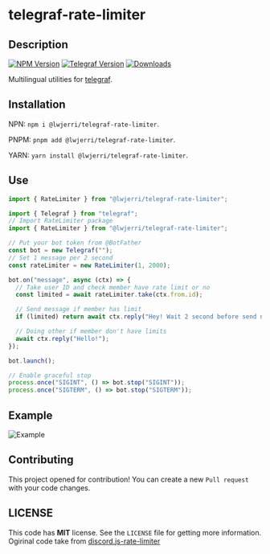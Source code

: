 # telegraf-rate-limiter

## Description

[![NPM Version](https://img.shields.io/npm/v/@lwjerri/telegraf-rate-limiter.svg?maxAge=3600)](https://www.npmjs.com/package/@lwjerri/telegraf-rate-limiter)
[![Telegraf Version](https://img.shields.io/npm/dependency-version/@lwjerri/telegraf-rate-limiter/telegraf)](https://telegraf.js.org/)
[![Downloads](https://img.shields.io/npm/dt/@lwjerri/telegraf-rate-limiter.svg?maxAge=3600)](https://www.npmjs.com/package/@lwjerri/telegraf-rate-limiter)

Multilingual utilities for [telegraf](https://github.com/telegraf/telegraf/).

## Installation

NPN: `npm i @lwjerri/telegraf-rate-limiter`.

PNPM: `pnpm add @lwjerri/telegraf-rate-limiter`.

YARN: `yarn install @lwjerri/telegraf-rate-limiter`.

## Use

```typescript
import { RateLimiter } from "@lwjerri/telegraf-rate-limiter";
```

```typescript
import { Telegraf } from "telegraf";
// Import RateLimiter package
import { RateLimiter } from "@lwjerri/telegraf-rate-limiter";

// Put your bot token from @BotFather
const bot = new Telegraf("");
// Set 1 message per 2 second
const rateLimiter = new RateLimiter(1, 2000);

bot.on("message", async (ctx) => {
  // Take user ID and check member have rate limit or no
  const limited = await rateLimiter.take(ctx.from.id);

  // Send message if member has limit
  if (limited) return await ctx.reply("Hey! Wait 2 second before send new message!");

  // Doing other if member don't have limits
  await ctx.reply("Hello!");
});

bot.launch();

// Enable graceful stop
process.once("SIGINT", () => bot.stop("SIGINT"));
process.once("SIGTERM", () => bot.stop("SIGTERM"));
```

## Example

![Example](https://i.imgur.com/kyZqymP.png)

## Contributing

This project opened for contribution! You can create a new `Pull request` with your code changes.

## LICENSE

This code has **MIT** license. See the `LICENSE` file for getting more information.
Ogirinal code take from [discord.js-rate-limiter](https://github.com/KevinNovak/discord.js-Rate-Limiter)
